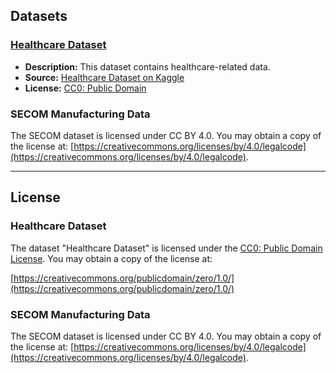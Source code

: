 ## Datasets

### [Healthcare Dataset](../statistical_methods/inferential_statistics/)

- **Description:** This dataset contains healthcare-related data.
- **Source:** [Healthcare Dataset on Kaggle](https://www.kaggle.com/datasets/prasad22/healthcare-dataset)
- **License:** [CC0: Public Domain](https://creativecommons.org/publicdomain/zero/1.0/)

### SECOM Manufacturing Data

The SECOM dataset is licensed under CC BY 4.0. You may obtain a copy of the license at: [https://creativecommons.org/licenses/by/4.0/legalcode](https://creativecommons.org/licenses/by/4.0/legalcode).

---

## License

### Healthcare Dataset

The dataset "Healthcare Dataset" is licensed under the [CC0: Public Domain License](https://creativecommons.org/publicdomain/zero/1.0/). You may obtain a copy of the license at:

[https://creativecommons.org/publicdomain/zero/1.0/](https://creativecommons.org/publicdomain/zero/1.0/)

### SECOM Manufacturing Data

The SECOM dataset is licensed under CC BY 4.0. You may obtain a copy of the license at: [https://creativecommons.org/licenses/by/4.0/legalcode](https://creativecommons.org/licenses/by/4.0/legalcode).